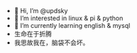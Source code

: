 - 👋 Hi, I’m @updsky
- 👀 I’m interested in linux & pi & python 
- 🌱 I’m currently learning english & mysql
- 生命在于折腾
- 我思故我在，脑袋不会坏。

<!---
updsky/updsky is a ✨ special ✨ repository because its `README.md` (this file) appears on your GitHub profile.
You can click the Preview link to take a look at your changes.
--->
